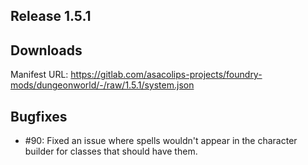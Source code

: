 ## Release 1.5.1

## Downloads

Manifest URL: https://gitlab.com/asacolips-projects/foundry-mods/dungeonworld/-/raw/1.5.1/system.json

## Bugfixes

- #90: Fixed an issue where spells wouldn't appear in the character builder for classes that should have them.